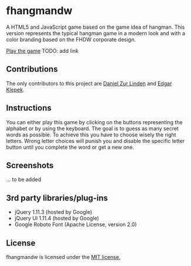 # fhangmandw
A HTML5 and JavaScript game based on the game idea of hangman. This version represents the typical hangman game in a modern look and with a color branding based on the FHDW corporate design.

[Play the game](link) TODO: add link

## Contributions
The only contributors to this project are [Daniel Zur Linden](https://github.com/Mastaa12) and [Edgar Klepek](https://github.com/edgarklepek42).

## Instructions
You can either play this game by clicking on the buttons representing the alphabet or by using the keyboard.
The goal is to guess as many secret words as possible. To achieve this you have to choose wisely the right letters. Wrong letter choices will punish you and disable the specific letter button until you complete the word or get a new one.

## Screenshots
... to be added

## 3rd party libraries/plug-ins
* jQuery 1.11.3 (hosted by Google)
* jQuery UI 1.11.4 (hosted by Google)
* Google Roboto Font (Apache License, version 2.0)

## License
fhangmandw is licensed under the [MIT license.](https://github.com/edgarklepek42/fhangmandw/blob/master/LICENSE)
